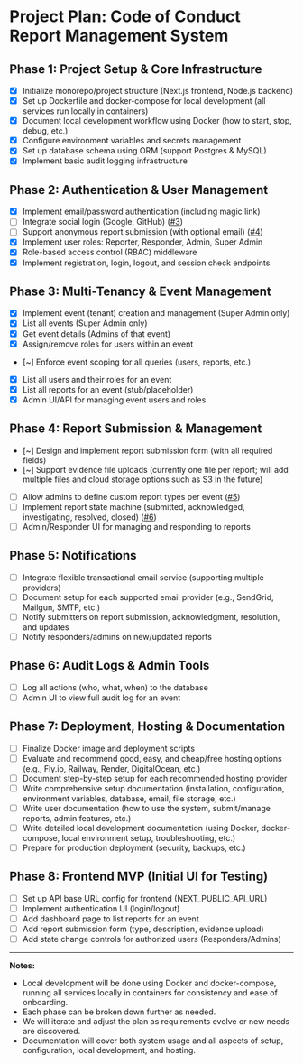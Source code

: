 # Project Plan: Code of Conduct Report Management System

## Phase 1: Project Setup & Core Infrastructure
- [X] Initialize monorepo/project structure (Next.js frontend, Node.js backend)
- [X] Set up Dockerfile and docker-compose for local development (all services run locally in containers)
- [X] Document local development workflow using Docker (how to start, stop, debug, etc.)
- [X] Configure environment variables and secrets management
- [X] Set up database schema using ORM (support Postgres & MySQL)
- [X] Implement basic audit logging infrastructure

## Phase 2: Authentication & User Management
- [X] Implement email/password authentication (including magic link)
- [ ] Integrate social login (Google, GitHub) ([#3](https://github.com/mattstratton/conducky/issues/3))
- [ ] Support anonymous report submission (with optional email) ([#4](https://github.com/mattstratton/conducky/issues/4))
- [X] Implement user roles: Reporter, Responder, Admin, Super Admin
- [X] Role-based access control (RBAC) middleware
- [X] Implement registration, login, logout, and session check endpoints

## Phase 3: Multi-Tenancy & Event Management
- [X] Implement event (tenant) creation and management (Super Admin only)
- [X] List all events (Super Admin only)
- [X] Get event details (Admins of that event)
- [X] Assign/remove roles for users within an event
- [~] Enforce event scoping for all queries (users, reports, etc.)
- [X] List all users and their roles for an event
- [X] List all reports for an event (stub/placeholder)
- [X] Admin UI/API for managing event users and roles

## Phase 4: Report Submission & Management
- [~] Design and implement report submission form (with all required fields)
- [~] Support evidence file uploads (currently one file per report; will add multiple files and cloud storage options such as S3 in the future)
- [ ] Allow admins to define custom report types per event ([#5](https://github.com/mattstratton/conducky/issues/5))
- [ ] Implement report state machine (submitted, acknowledged, investigating, resolved, closed) ([#6](https://github.com/mattstratton/conducky/issues/6))
- [ ] Admin/Responder UI for managing and responding to reports

## Phase 5: Notifications
- [ ] Integrate flexible transactional email service (supporting multiple providers)
- [ ] Document setup for each supported email provider (e.g., SendGrid, Mailgun, SMTP, etc.)
- [ ] Notify submitters on report submission, acknowledgment, resolution, and updates
- [ ] Notify responders/admins on new/updated reports

## Phase 6: Audit Logs & Admin Tools
- [ ] Log all actions (who, what, when) to the database
- [ ] Admin UI to view full audit log for an event

## Phase 7: Deployment, Hosting & Documentation
- [ ] Finalize Docker image and deployment scripts
- [ ] Evaluate and recommend good, easy, and cheap/free hosting options (e.g., Fly.io, Railway, Render, DigitalOcean, etc.)
- [ ] Document step-by-step setup for each recommended hosting provider
- [ ] Write comprehensive setup documentation (installation, configuration, environment variables, database, email, file storage, etc.)
- [ ] Write user documentation (how to use the system, submit/manage reports, admin features, etc.)
- [ ] Write detailed local development documentation (using Docker, docker-compose, local environment setup, troubleshooting, etc.)
- [ ] Prepare for production deployment (security, backups, etc.)

## Phase 8: Frontend MVP (Initial UI for Testing)
- [ ] Set up API base URL config for frontend (NEXT_PUBLIC_API_URL)
- [ ] Implement authentication UI (login/logout)
- [ ] Add dashboard page to list reports for an event
- [ ] Add report submission form (type, description, evidence upload)
- [ ] Add state change controls for authorized users (Responders/Admins)

---

**Notes:**
- Local development will be done using Docker and docker-compose, running all services locally in containers for consistency and ease of onboarding.
- Each phase can be broken down further as needed.
- We will iterate and adjust the plan as requirements evolve or new needs are discovered.
- Documentation will cover both system usage and all aspects of setup, configuration, local development, and hosting. 